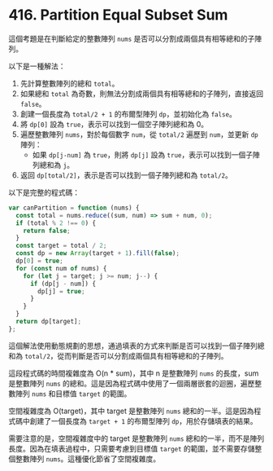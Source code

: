 # 416. Partition Equal Subset Sum

這個考題是在判斷給定的整數陣列 `nums` 是否可以分割成兩個具有相等總和的子陣列。

以下是一種解法：

1. 先計算整數陣列的總和 `total`。
2. 如果總和 `total` 為奇數，則無法分割成兩個具有相等總和的子陣列，直接返回 `false`。
3. 創建一個長度為 `total/2 + 1` 的布爾型陣列 `dp`，並初始化為 `false`。
4. 將 `dp[0]` 設為 `true`，表示可以找到一個空子陣列總和為 0。
5. 遍歷整數陣列 `nums`，對於每個數字 `num`，從 `total/2` 遍歷到 `num`，並更新 `dp` 陣列：
   - 如果 `dp[j-num]` 為 `true`，則將 `dp[j]` 設為 `true`，表示可以找到一個子陣列總和為 `j`。
6. 返回 `dp[total/2]`，表示是否可以找到一個子陣列總和為 `total/2`。

以下是完整的程式碼：

```javascript
var canPartition = function (nums) {
  const total = nums.reduce((sum, num) => sum + num, 0);
  if (total % 2 !== 0) {
    return false;
  }
  const target = total / 2;
  const dp = new Array(target + 1).fill(false);
  dp[0] = true;
  for (const num of nums) {
    for (let j = target; j >= num; j--) {
      if (dp[j - num]) {
        dp[j] = true;
      }
    }
  }
  return dp[target];
};
```

這個解法使用動態規劃的思想，通過填表的方式來判斷是否可以找到一個子陣列總和為 `total/2`，從而判斷是否可以分割成兩個具有相等總和的子陣列。

這段程式碼的時間複雜度為 O(n \* sum)，其中 n 是整數陣列 `nums` 的長度，sum 是整數陣列 `nums` 的總和。這是因為程式碼中使用了一個兩層嵌套的迴圈，遍歷整數陣列 `nums` 和目標值 `target` 的範圍。

空間複雜度為 O(target)，其中 target 是整數陣列 `nums` 總和的一半。這是因為程式碼中創建了一個長度為 `target + 1` 的布爾型陣列 `dp`，用於存儲填表的結果。

需要注意的是，空間複雜度中的 target 是整數陣列 `nums` 總和的一半，而不是陣列長度。因為在填表過程中，只需要考慮到目標值 `target` 的範圍，並不需要存儲整個整數陣列 `nums`。這種優化節省了空間複雜度。
